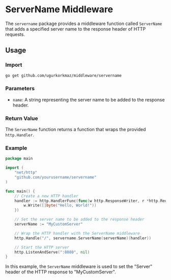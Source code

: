 # ServerName Middleware

The `servername` package provides a middleware function called `ServerName` that adds a specified server name to the response header of HTTP requests.

Usage
-----

### Import 

```zsh
go get github.com/ugurkorkmaz/middleware/servername
```

### Parameters

-   `name`: A string representing the server name to be added to the response header.

### Return Value

The `ServerName` function returns a function that wraps the provided `http.Handler`.

### Example

```go
package main

import (
	"net/http"
	"github.com/yourusername/servername"
)

func main() {
	// Create a new HTTP handler
	handler := http.HandlerFunc(func(w http.ResponseWriter, r *http.Request) {
		w.Write([]byte("Hello, World!"))
	})

	// Set the server name to be added to the response header
	serverName := "MyCustomServer"

	// Wrap the HTTP handler with the ServerName middleware
	http.Handle("/", servername.ServerName(serverName)(handler))

	// Start the HTTP server
	http.ListenAndServe(":8080", nil)
}
```

In this example, the `ServerName` middleware is used to set the "Server" header of the HTTP response to "MyCustomServer".